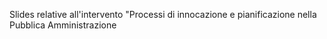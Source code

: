 Slides relative all'intervento "Processi di innocazione e pianificazione nella Pubblica Amministrazione
